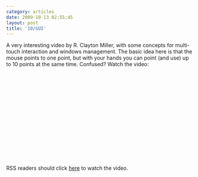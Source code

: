 ```yaml
---
category: articles
date: 2009-10-13 02:55:45
layout: post
title: '10/GUI'
---
```


<p>A very interesting video by R. Clayton Miller, with some concepts for multi-touch interaction and windows management. The basic idea here is that the mouse points to one point, but with your hands you can point (and use) up to 10 points at the same time. Confused? Watch the video:</p>

<object width="425" height="234"><param name="allowfullscreen" value="true" >

<param name="allowscriptaccess" value="always" >
<param name="movie" value="http://vimeo.com/moogaloop.swf?clip_id=6712657&amp;server=vimeo.com&amp;show_title=1&amp;show_byline=1&amp;show_portrait=0&amp;color=00ADEF&amp;fullscreen=1" >

<embed src="http://vimeo.com/moogaloop.swf?clip_id=6712657&amp;server=vimeo.com&amp;show_title=1&amp;show_byline=1&amp;show_portrait=0&amp;color=00ADEF&amp;fullscreen=1" type="application/x-shockwave-flash" allowfullscreen="true" allowscriptaccess="always" width="425" height="234" >
</object><p>RSS readers should click <a href="//joaobordalo.com/articles/2009/10/13/10-gui">here</a> to watch the video.</p>
